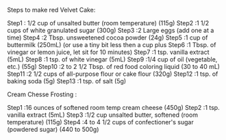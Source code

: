 Steps to make red Velvet Cake:

Step1 : 1/2 cup of unsalted butter (room temperature) (115g)
Step2 :1 1/2 cups of white granulated sugar (300g)
Step3 :2 Large eggs (add one at a time)
Step4 :2 Tbsp. unsweetened cocoa powder (24g)
Step5 :1 cup of buttermilk (250mL) (or use a tiny bit less then a cup plus
Step6 :1 Tbsp. of vinegar or lemon juice, let sit for 10 minutes)
Step7 :1 tsp. vanilla extract (5mL)
Step8 :1 tsp. of white vinegar (5mL)
Step9 :1/4 cup of oil (vegetable, etc.) (55g)
Step10 :2 to 2 1/2 Tbsp. of red food coloring liquid (30 to 40 mL)
Step11 :2 1/2 cups of all-purpose flour or cake flour (320g)
Step12 :1 tsp. of baking soda (5g)
Step13 :1 tsp. of salt (5g)

Cream Chesse Frosting :

Step1 :16 ounces of softened room temp cream cheese (450g)
Step2 :1 tsp. vanilla extract (5mL)
Step3 :1/2 cup unsalted butter, softened (room temperature) (115g)
Step4 :4 to 4 1/2 cups of confectioner's sugar (powdered sugar) (440 to 500g)
